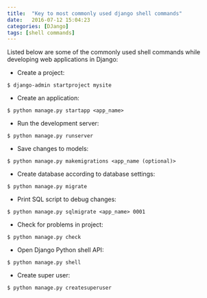 ```yaml
---
title:  "Key to most commonly used django shell commands"
date:   2016-07-12 15:04:23
categories: [DJango]
tags: [shell commands]
---
```


Listed below are some of the commonly used shell commands while developing web applications in Django:

* Create a project:

` $ django-admin startproject mysite `

* Create an application:

` $ python manage.py startapp <app_name> `

* Run the development server:

` $ python manage.py runserver `

* Save changes to models:

` $ python manage.py makemigrations <app_name (optional)> `

* Create database according to database settings:

` $ python manage.py migrate `

* Print SQL script to debug changes:

` $ python manage.py sqlmigrate <app_name> 0001 `

* Check for problems in project:

` $ python manage.py check `

* Open Django Python shell API:

` $ python manage.py shell `

* Create super user:

` $ python manage.py createsuperuser `